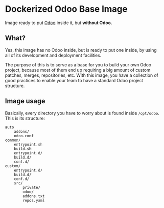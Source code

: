 # Dockerized Odoo Base Image

Image ready to put [Odoo](https://www.odoo.com) inside it, but **without
Odoo**.

## What?

Yes, this image has no Odoo inside, but is ready to put one inside, by using
all of its development and deployment facilities.

The purpose of this is to serve as a base for you to build your own Odoo
project, because most of them end up requiring a big amount of custom patches,
merges, repositories, etc. With this image, you have a collection of good
practices to enable your team to have a standard Odoo project structure.

## Image usage

Basically, every directory you have to worry about is found inside `/opt/odoo`.
This is its structure:

    auto
        addons/
        odoo.conf
    common/
        entrypoint.sh
        build.sh
        entrypoint.d/
        build.d/
        conf.d/
    custom/
        entrypoint.d/
        build.d/
        conf.d/
        src/
            private/
            odoo/
            addons.txt
            repos.yaml
